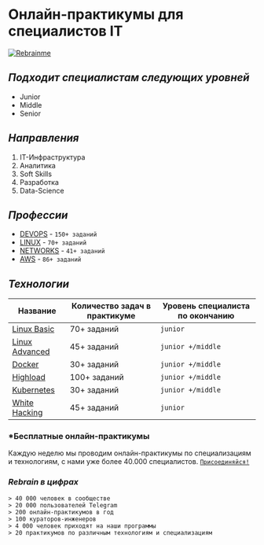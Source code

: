 # **Онлайн-практикумы для специалистов IT**
[![Rebrainme](https://cdn5.zp.ru/job/attaches/2021/05/ce/c4/cec49678c5ff32602a91292ff843c94a.png)](https://rebrainme.com/)

## *Подходит специалистам следующих уровней*
- Junior
- Middle
- Senior

## *Направления*
1. IT-Инфраструктура
2. Аналитика
3. Soft Skills
4. Разработка
5. Data-Science

## *Профессии*
- [DEVOPS] - `150+ заданий`
- [LINUX] - `70+ заданий`
- [NETWORKS] - `41+ заданий`
- [AWS] - `86+ заданий`

## *Технологии*

| Название | Количество задач в практикуме | Уровень специалиста по окончанию
| ------ | ------ | ------ |
| [Linux Basic] | 70+ заданий | `junior`|
| [Linux Advanced] | 45+ заданий | `junior +/middle`|
| [Docker] | 30+ заданий | `junior +/middle`|
| [Highload] | 100+ заданий | `junior +/middle`|
| [Kubernetes] | 30+ заданий | `junior +/middle`|
| [White Hacking] | 45+ заданий | `junior`|

### *Бесплатные онлайн-практикумы
Каждую неделю мы проводим онлайн-практикумы по специализациям и технологиям, с нами уже более 40.000 специалистов. 
[`Присоединяйся!`](https://rebrainme.com/channel)

### *Rebrain в цифрах*
```
> 40 000 человек в сообществе
> 20 000 пользователей Telegram
> 200 онлайн-практикумов в год
> 100 кураторов-инженеров
> 4 000 человек приходят на наши программы
> 20 практикумов по различным технологиям и специализациям
```

   [NETWORKS]: <https://rebrainme.com/networks/>
   [AWS]: <https://rebrainme.com/aws/>
   [LINUX]: <https://rebrainme.com/linux-basic/>
   [DEVOPS]: <https://rebrainme.com/devops/>
   [Linux Basic]: <https://rebrainme.com/linux-basic/>
   [Linux Advanced]:<https://rebrainme.com/linux-advanced/>
   [Docker]:<https://rebrainme.com/docker/>
   [Highload]:<https://rebrainme.com/highload/>
   [Kubernetes]:<https://rebrainme.com/kubernetes/>
   [White Hacking]:<https://rebrainme.com/white-hacking/>

